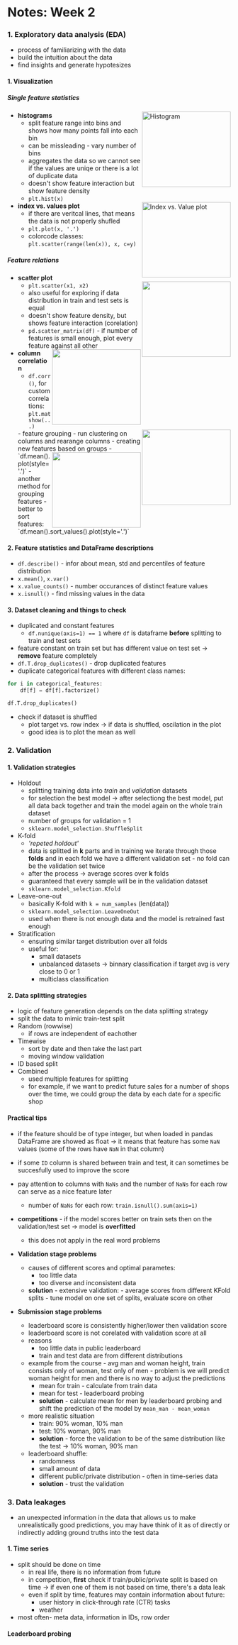 # Notes: Week 2

### 1. Exploratory data analysis (EDA)
- process of familiarizing with the data
- build the intuition about the data
- find insights and generate hypotesizes

#### 1. Visualization
##### Single feature statistics
- **histograms** 
    <img align="right" width="200" height="170" title="Histogram" src="https://github.com/lukanovak93/advanced-machine-learning-specialization/blob/master/competitive-data-science/week_2/resources/Screenshot%20from%202019-07-20%2013-54-43.png"/>
    - split feature range into bins and shows how many points fall into each bin
    - can be missleading - vary number of bins
    - aggregates the data so we cannot see if the values are uniqe or there is a lot of duplicate data
    - doesn't show feature interaction but show feature density
    - `plt.hist(x)`
- **index vs. values plot**
    <img align="right" width="200" height="170" title="Index vs. Value plot" src="https://github.com/lukanovak93/advanced-machine-learning-specialization/blob/master/competitive-data-science/week_2/resources/Screenshot%20from%202019-07-20%2013-54-43.png"/>
    - if there are veritcal lines, that means the data is not properly shufled
    - `plt.plot(x, '.')`
    - colorcode classes: `plt.scatter(range(len(x)), x, c=y)`
##### Feature relations
- **scatter plot**
    <img align="right" width="200" height="170" src=""/>
    - `plt.scatter(x1, x2)`
    - also useful for exploring if data distribution in train and test sets is equal
    - doesn't show feature density, but shows feature interaction (corelation)
    - `pd.scatter_matrix(df)` - if number of features is small enough, plot every feature against all other
    <img align="right" width="200" height="170" src=""/>
- **column correlation**
    - `df.corr()`, for custom correlations: `plt.matshow(...)`
    <img align="right" width="200" height="170" src=""/>
    - feature grouping - run clustering on columns and rearange columns
        - creating new features based on groups
    <img align="right" width="200" height="170" src=""/>
    - `df.mean().plot(style='.')` - another method for grouping features
        - better to sort features: `df.mean().sort_values().plot(style='.')`

#### 2. Feature statistics and DataFrame descriptions
- `df.describe()` - infor about mean, std and percentiles of feature distribution
- `x.mean()`, `x.var()`
- `x.value_counts()` - number occurances of distinct feature values
- `x.isnull()` - find missing values in the data

#### 3. Dataset cleaning and things to check
- duplicated and constant features
    - `df.nunique(axis=1) == 1` where `df` is dataframe **before** splitting to train and test sets
- feature constant on train set but has different value on test set &rarr; **remove** feature completely
-  `df.T.drop_duplicates()` - drop duplicated features
- duplicate categorical features with different class names:
```python
for i in categorical_features:
    df[f] = df[f].factorize()

df.T.drop_duplicates()
```
- check if dataset is shuffled
    - plot target vs. row index &rarr; if data is shuffled, oscilation in the plot
    - good idea is to plot the mean as well

### 2. Validation
#### 1. Validation strategies
- Holdout
    - splitting training data into *train* and *validation* datasets
    - for selection the best model &rarr; after selectiong the best model, put all data back together and train the model again on the whole train dataset
    - number of groups for validation = 1
    - `sklearn.model_selection.ShuffleSplit`
- K-fold
    - *'repeted holdout'*
    - data is splitted in **k** parts and in training we iterate through those **folds** and in each fold we have a different validation set - no fold can be the validation set twice
    - after the process &rarr; average scores over **k** folds
    - guaranteed that every sample will be in the validation dataset
    - `sklearn.model_selection.Kfold`
- Leave-one-out
    - basically K-fold with `k = num_samples` (len(data))
    - `sklearn.model_selection.LeaveOneOut`
    - used when there is not enough data and the model is retrained fast enough
- Stratification
    - ensuring similar target distribution over all folds
    - useful for:
        - small datasets
        - unbalanced datasets &rarr; binnary classification if target avg is very close to 0 or 1
        - multiclass classification
#### 2. Data splitting strategies
- logic of feature generation depends on the data splitting strategy
- split the data to mimic train-test split
- Random (rowwise)
    - if rows are independent of eachother
- Timewise
    - sort by date and then take the last part
    - moving window validation
- ID based split
- Combined
    - used multiple features for splitting
    - for example, if we want to predict future sales for a number of shops over the time, we could group the data by each date for a specific shop

#### Practical tips
- if the feature should be of type integer, but when loaded in pandas DataFrame are showed as float &rarr; it means that feature has some `NaN` values (some of the rows have `NaN` in that column)
- if some `ID` column is shared between train and test, it can sometimes be succesfully used to improve the score
- pay attention to columns with `NaNs` and the number of `NaNs` for each row can serve as a nice feature later
    - number of `NaNs` for each row: `train.isnull().sum(axis=1)`
- **competitions** - if the model scores better on train sets then on the validation/test set &rarr; model is **overfitted**
    - this does not apply in the real word problems

- **Validation stage problems**
    - causes of different scores and optimal parametes:
        - too little data
        - too diverse and inconsistent data
    - **solution** - extensive validation:
            - average scores from different KFold splits
            - tune model on one set of splits, evaluate score on other
- **Submission stage problems**
    - leaderboard score is consistently higher/lower then validation score
    - leaderboard score is not corelated with validation score at all
    - reasons
        - too little data in public leaderboard
        - train and test data are from different distributions
    - example from the course - avg man and woman height, train consists only of woman, test only of men - problem is we will predict woman height for men and there is no way to adjust the predictions
        - mean for train - calculate from train data
        - mean for test - leaderboard probing 
        - **solution** - calculate mean for men by leaderboard probing and shift the prediction of the model by `mean_man - mean_woman`
    - more realistic situation
        - train: 90% woman, 10% man
        - test: 10% woman, 90% man
        - **solution** - force the validation to be of the same distribution like the test &rarr; 10% woman, 90% man
    - leaderboard shuffle:
        - randomness
        - small amount of data
        - different public/private distribution - often in time-series data
        - **solution** - trust the validation

### 3. Data leakages
- an unexpected information in the data that allows us to make unrealistically good predictions, you may have think of it as of directly or indirectly adding ground truths into the test data
#### 1. Time series
- split should be done on time
    - in real life, there is no information from future
    - in competition, **first** check if train/public/private split is based on time &rarr; if even one of them is not based on time, there's a data leak
    - even if split by time, features may contain information about future:
        - user history in click-through rate (CTR) tasks
        - weather
- most often- meta data, information in IDs, row order
#### Leaderboard probing
